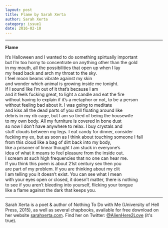 ```yaml
---
layout: post
title: Flame by Sarah Xerta
author: Sarah Xerta
category: issue1
date: 2016-02-10
---
```


___

**Flame**

It’s Halloween and I wanted to do something spirtually important<br>
but I’m too horny to concentrate on anything other than the gold<br>
in my mouth, all the possibilities that open up when I lay <br>
my head back and arch my throat to the sky. <br>
I feel moon beams vibrate against my skin<br>
and wonder which animal is growing inside me tonight. <br>
If I sound like I’m out of it that’s because I am<br>
and it feels fucking great, to light a candle and eat the fire<br>
without having to explain if it’s a metaphor or not, to be a person <br>
without feeling bad about it. I was going to meditate<br>
and kiss all the dead parts of you still floating around like<br>
debris in my rib cage, but I am so tired of being the housewife<br>
to my own body. All my furniture is covered in bone dust<br>
so now I don’t have anywhere to relax. I buy crystals and <br>
stuff clouds between my legs. I eat candy for dinner, consider<br>
fucking my ex, but as soon as I think about touching someone I fall<br>
from this cloud like a bag of dirt back into my body,<br>
like a prisoner of linear thought I am stuck in everyone’s<br>
idea of what it means to feel pleasure from the inside out. <br>
I scream at such high frequencies that no one can hear me. <br>
If you think this poem is about 21st century sex then you <br>
are part of my problem. If you are thinking about my clit<br>
I am telling you it doesn’t exist. You can see what I mean<br>
with your eyes open or closed, it doesn’t matter, there is nothing<br>
to see if you aren’t bleeding into yourself, flicking your tongue<br>
like a flame against the dark that keeps you.

___

Sarah Xerta is a poet & author of Nothing To Do with Me (University of Hell Press, 2015), as well as several chapbooks, available for free download on her website [sarahxerta.com](http://sarahxerta.com). Find her on Twitter: [@AlienHere2Love](https://twitter.com/AlienHere2Love) (it's true).
